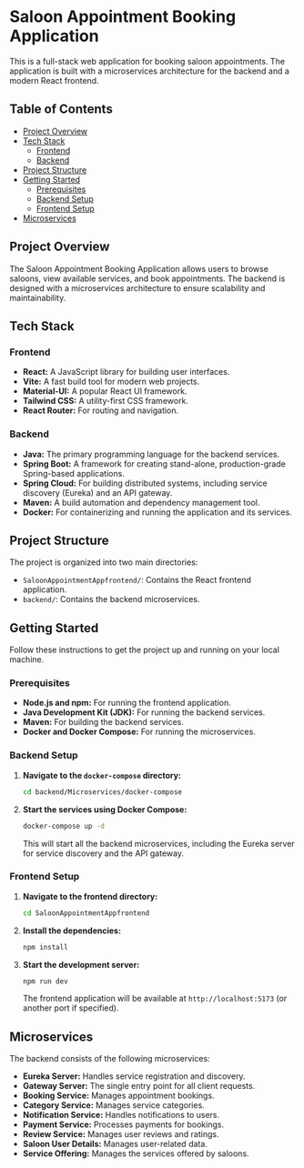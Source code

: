 # Saloon Appointment Booking Application

This is a full-stack web application for booking saloon appointments. The application is built with a microservices architecture for the backend and a modern React frontend.

## Table of Contents

- [Project Overview](#project-overview)
- [Tech Stack](#tech-stack)
  - [Frontend](#frontend)
  - [Backend](#backend)
- [Project Structure](#project-structure)
- [Getting Started](#getting-started)
  - [Prerequisites](#prerequisites)
  - [Backend Setup](#backend-setup)
  - [Frontend Setup](#frontend-setup)
- [Microservices](#microservices)

## Project Overview

The Saloon Appointment Booking Application allows users to browse saloons, view available services, and book appointments. The backend is designed with a microservices architecture to ensure scalability and maintainability.

## Tech Stack

### Frontend

- **React:** A JavaScript library for building user interfaces.
- **Vite:** A fast build tool for modern web projects.
- **Material-UI:** A popular React UI framework.
- **Tailwind CSS:** A utility-first CSS framework.
- **React Router:** For routing and navigation.

### Backend

- **Java:** The primary programming language for the backend services.
- **Spring Boot:** A framework for creating stand-alone, production-grade Spring-based applications.
- **Spring Cloud:** For building distributed systems, including service discovery (Eureka) and an API gateway.
- **Maven:** A build automation and dependency management tool.
- **Docker:** For containerizing and running the application and its services.

## Project Structure

The project is organized into two main directories:

- `SaloonAppointmentAppfrontend/`: Contains the React frontend application.
- `backend/`: Contains the backend microservices.

## Getting Started

Follow these instructions to get the project up and running on your local machine.

### Prerequisites

- **Node.js and npm:** For running the frontend application.
- **Java Development Kit (JDK):** For running the backend services.
- **Maven:** For building the backend services.
- **Docker and Docker Compose:** For running the microservices.

### Backend Setup

1.  **Navigate to the `docker-compose` directory:**

    ```bash
    cd backend/Microservices/docker-compose
    ```

2.  **Start the services using Docker Compose:**

    ```bash
    docker-compose up -d
    ```

    This will start all the backend microservices, including the Eureka server for service discovery and the API gateway.

### Frontend Setup

1.  **Navigate to the frontend directory:**

    ```bash
    cd SaloonAppointmentAppfrontend
    ```

2.  **Install the dependencies:**

    ```bash
    npm install
    ```

3.  **Start the development server:**

    ```bash
    npm run dev
    ```

    The frontend application will be available at `http://localhost:5173` (or another port if specified).

## Microservices

The backend consists of the following microservices:

- **Eureka Server:** Handles service registration and discovery.
- **Gateway Server:** The single entry point for all client requests.
- **Booking Service:** Manages appointment bookings.
- **Category Service:** Manages service categories.
- **Notification Service:** Handles notifications to users.
- **Payment Service:** Processes payments for bookings.
- **Review Service:** Manages user reviews and ratings.
- **Saloon User Details:** Manages user-related data.
- **Service Offering:** Manages the services offered by saloons.
